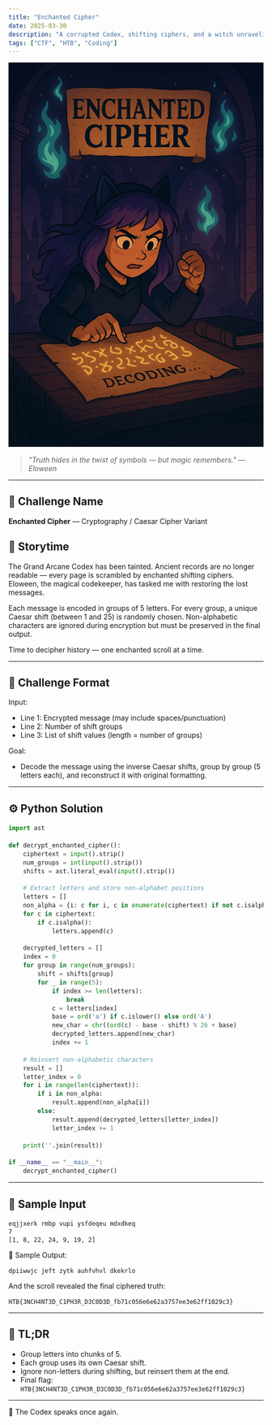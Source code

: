 ```yaml
---
title: "Enchanted Cipher"
date: 2025-03-30
description: "A corrupted Codex, shifting ciphers, and a witch unraveling encrypted history."
tags: ["CTF", "HTB", "Coding"]
---
```


![Enchanted Cipher](https://github.com/Hacqueen-fr/hacqueen-fr.github.io/raw/refs/heads/main/assets/enchanted-cipher.png)

> *"Truth hides in the twist of symbols — but magic remembers." — Eloween*

---

## 🧩 Challenge Name
**Enchanted Cipher** — Cryptography / Caesar Cipher Variant

## 📖 Storytime

The Grand Arcane Codex has been tainted. Ancient records are no longer readable — every page is scrambled by enchanted shifting ciphers. Eloween, the magical codekeeper, has tasked me with restoring the lost messages.

Each message is encoded in groups of 5 letters. For every group, a unique Caesar shift (between 1 and 25) is randomly chosen. Non-alphabetic characters are ignored during encryption but must be preserved in the final output.

Time to decipher history — one enchanted scroll at a time.

---

## 🧾 Challenge Format

Input:
- Line 1: Encrypted message (may include spaces/punctuation)
- Line 2: Number of shift groups
- Line 3: List of shift values (length = number of groups)

Goal:
- Decode the message using the inverse Caesar shifts, group by group (5 letters each), and reconstruct it with original formatting.

---

## ⚙️ Python Solution

```python
import ast

def decrypt_enchanted_cipher():
    ciphertext = input().strip()
    num_groups = int(input().strip())
    shifts = ast.literal_eval(input().strip())

    # Extract letters and store non-alphabet positions
    letters = []
    non_alpha = {i: c for i, c in enumerate(ciphertext) if not c.isalpha()}
    for c in ciphertext:
        if c.isalpha():
            letters.append(c)

    decrypted_letters = []
    index = 0
    for group in range(num_groups):
        shift = shifts[group]
        for _ in range(5):
            if index >= len(letters):
                break
            c = letters[index]
            base = ord('a') if c.islower() else ord('A')
            new_char = chr((ord(c) - base - shift) % 26 + base)
            decrypted_letters.append(new_char)
            index += 1

    # Reinsert non-alphabetic characters
    result = []
    letter_index = 0
    for i in range(len(ciphertext)):
        if i in non_alpha:
            result.append(non_alpha[i])
        else:
            result.append(decrypted_letters[letter_index])
            letter_index += 1

    print(''.join(result))

if __name__ == "__main__":
    decrypt_enchanted_cipher()
```

---

## 🧪 Sample Input

```text
eqjjxerk rmbp vupi ysfdeqeu mdxdkeq
7
[1, 8, 22, 24, 9, 19, 2]
```

🧠 Sample Output:
```text
dpiiwwjc jeft zytk auhfvhvl dkekrlo
```

And the scroll revealed the final ciphered truth:

```
HTB{3NCH4NT3D_C1PH3R_D3C0D3D_fb71c056e6e62a3757ee3e62ff1029c3}
```

---

## 🧵 TL;DR

- Group letters into chunks of 5.
- Each group uses its own Caesar shift.
- Ignore non-letters during shifting, but reinsert them at the end.
- Final flag: `HTB{3NCH4NT3D_C1PH3R_D3C0D3D_fb71c056e6e62a3757ee3e62ff1029c3}`

---

🔮 The Codex speaks once again.
